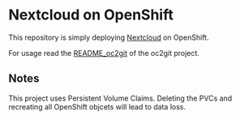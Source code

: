 Nextcloud on OpenShift
============================

This repository is simply deploying [Nextcloud](https://www.nextcloud.com/) on OpenShift.

For usage read the [README_oc2git](README_oc2git.md) of the oc2git project.

Notes
-----

This project uses Persistent Volume Claims. Deleting the PVCs and recreating all OpenShift objcets will lead to data loss.

